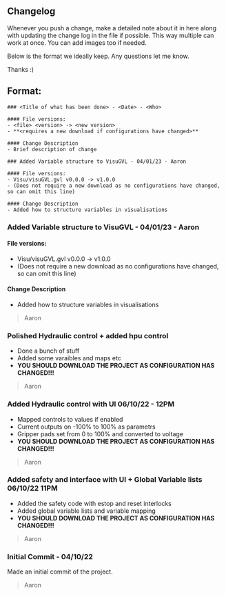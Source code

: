 ## Changelog
Whenever you push a change, make a detailed note about it in here along with updating the change log in the file if possible. This way multiple can work at once. You can add images too if needed.

Below is the format we ideally keep. Any questions let me know.

Thanks :)

## Format:

```
### <Title of what has been done> - <Date> - <Who>

#### File versions: 
- <file> <version> -> <new version>
- **<requires a new download if configurations have changed>**

#### Change Description
- Brief description of change

```

```
### Added Variable structure to VisuGVL - 04/01/23 - Aaron

#### File versions: 
- Visu/visuGVL.gvl v0.0.0 -> v1.0.0
- (Does not require a new download as no configurations have changed, so can omit this line)

#### Change Description
- Added how to structure variables in visualisations

```

### Added Variable structure to VisuGVL - 04/01/23 - Aaron

#### File versions: 
- Visu/visuGVL.gvl v0.0.0 -> v1.0.0
- (Does not require a new download as no configurations have changed, so can omit this line)

#### Change Description
- Added how to structure variables in visualisations



> Aaron

### Polished Hydraulic control + added hpu control
- Done a bunch of stuff
- Added some varaibles and maps etc
-  **YOU SHOULD DOWNLOAD THE PROJECT AS CONFIGURATION HAS CHANGED!!!**

> Aaron 
### Added Hydraulic control with UI 06/10/22 - 12PM
- Mapped controls to values if enabled
- Current outputs on -100% to 100% as parametrs
- Gripper pads set from 0 to 100% and converted to voltage
- **YOU SHOULD DOWNLOAD THE PROJECT AS CONFIGURATION HAS CHANGED!!!**

> Aaron


### Added safety and interface with UI + Global Variable lists 06/10/22 11PM
- Added the safety code with estop and reset interlocks
- Added global variable lists and variable mapping
- **YOU SHOULD DOWNLOAD THE PROJECT AS CONFIGURATION HAS CHANGED!!!**

> Aaron

### Initial Commit - 04/10/22
Made an initial commit of the project. 

> Aaron

